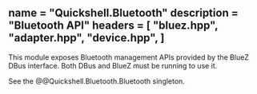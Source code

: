 name = "Quickshell.Bluetooth"
description = "Bluetooth API"
headers = [
	"bluez.hpp",
	"adapter.hpp",
	"device.hpp",
]
-----
This module exposes Bluetooth management APIs provided by the BlueZ DBus interface.
Both DBus and BlueZ must be running to use it.

See the @@Quickshell.Bluetooth.Bluetooth singleton.
